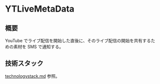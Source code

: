 # YTLiveMetaData

## 概要

YouTube でライブ配信を開始した直後に、そのライブ配信の開始を共有するための素材を SMS で通知する。

## 技術スタック

[technologystack.md](technologystack.md) 参照。
